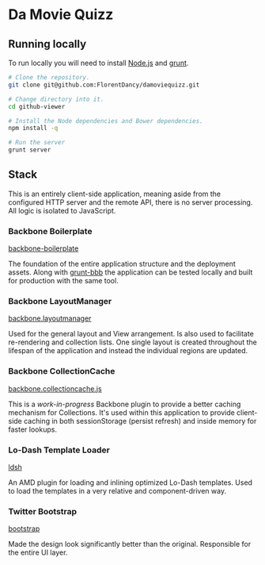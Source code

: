 Da Movie Quizz
=============


## Running locally ##

To run locally you will need to install [Node.js](http://nodejs.org) and
[grunt](http://github.com/gruntjs/grunt).

``` bash
# Clone the repository.
git clone git@github.com:FlorentDancy/damoviequizz.git

# Change directory into it.
cd github-viewer

# Install the Node dependencies and Bower dependencies.
npm install -q

# Run the server
grunt server
```

## Stack ##

This is an entirely client-side application, meaning aside from the configured
HTTP server and the remote API, there is no server processing.  All logic is
isolated to JavaScript.

### Backbone Boilerplate ###

[backbone-boilerplate](https://github.com/tbranyen/backbone-boilerplate)

The foundation of the entire application structure and the deployment assets.
Along with [grunt-bbb](https://github.com/backbone-boilerplate/grunt-bbb) the
application can be tested locally and built for production with the same tool.

### Backbone LayoutManager ###

[backbone.layoutmanager](https://github.com/tbranyen/backbone.layoutmanager)

Used for the general layout and View arrangement.  Is also used to facilitate
re-rendering and collection lists.  One single layout is created throughout
the lifespan of the application and instead the individual regions are updated.

### Backbone CollectionCache ###

[backbone.collectioncache.js](https://gist.github.com/2866702)

This is a *work-in-progress* Backbone plugin to provide a better caching
mechanism for Collections.  It's used within this application to provide
client-side caching in both sessionStorage (persist refresh) and inside memory
for faster lookups.

### Lo-Dash Template Loader ###

[ldsh](https://github.com/tbranyen/lodash-template-loader/)

An AMD plugin for loading and inlining optimized Lo-Dash templates.  Used to
load the templates in a very relative and component-driven way.

### Twitter Bootstrap ###

[bootstrap](https://github.com/twitter/bootstrap/)

Made the design look significantly better than the original.  Responsible for
the entire UI layer.
